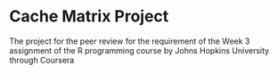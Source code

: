 # Cache Matrix Project
The project for the peer review for the requirement of the Week 3 assignment of the R programming course by Johns Hopkins University through Coursera
